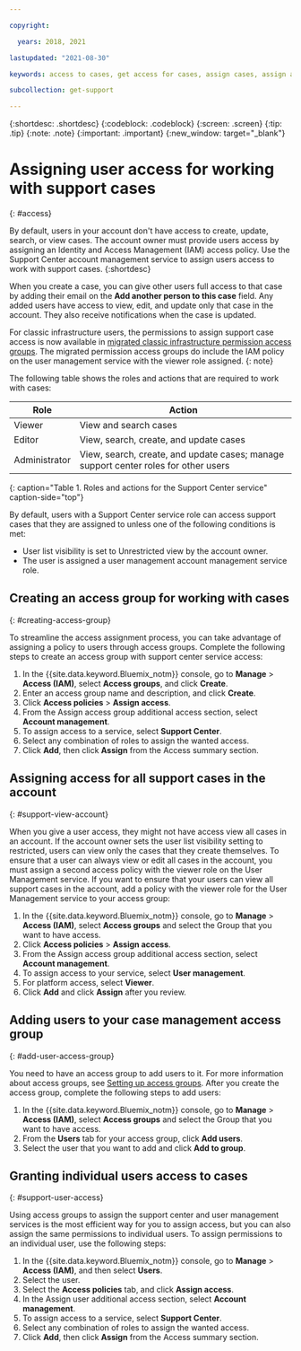 ```yaml
---

copyright:

  years: 2018, 2021

lastupdated: "2021-08-30"

keywords: access to cases, get access for cases, assign cases, assign access, access support center

subcollection: get-support

---
```


{:shortdesc: .shortdesc}
{:codeblock: .codeblock}
{:screen: .screen}
{:tip: .tip}
{:note: .note}
{:important: .important}
{:new_window: target="_blank"}

# Assigning user access for working with support cases
{: #access}

By default, users in your account don't have access to create, update, search, or view cases. The account owner must provide users access by assigning an Identity and Access Management (IAM) access policy. Use the Support Center account management service to assign users access to work with support cases. 
{:shortdesc}

When you create a case, you can give other users full access to that case by adding their email on the **Add another person to this case** field. Any added users have access to view, edit, and update only that case in the account. They also receive notifications when the case is updated. 

For classic infrastructure users, the permissions to assign support case access is now available in [migrated classic infrastructure permission access groups](/docs/account?topic=account-migrated_permissions). The migrated permission access groups do include the IAM policy on the user management service with the viewer role assigned.
{: note}

The following table shows the roles and actions that are required to work with cases:

| Role          | Action                                                                              | 
|---------------|-------------------------------------------------------------------------------------|
| Viewer        | View and search cases                                                               |
| Editor        | View, search, create, and update cases                                              |
| Administrator | View, search, create, and update cases; manage support center roles for other users |
{: caption="Table 1. Roles and actions for the Support Center service" caption-side="top"}

By default, users with a Support Center service role can access support cases that they are assigned to unless one of the following conditions is met:

* User list visibility is set to Unrestricted view by the account owner.
* The user is assigned a user management account management service role.


## Creating an access group for working with cases
{: #creating-access-group}

To streamline the access assignment process, you can take advantage of assigning a policy to users through access groups. Complete the following steps to create an access group with support center service access:

1. In the {{site.data.keyword.Bluemix_notm}} console, go to **Manage** > **Access (IAM)**, select **Access groups**, and click **Create**. 
1. Enter an access group name and description, and click **Create**. 
1. Click **Access policies** > **Assign access**.
1. From the Assign access group additional access section, select **Account management**.
1. To assign access to a service, select **Support Center**.
1. Select any combination of roles to assign the wanted access. 
1. Click **Add**, then click **Assign** from the Access summary section.  


## Assigning access for all support cases in the account
{: #support-view-account}

When you give a user access, they might not have access view all cases in an account. If the account owner sets the user list visibility setting to restricted, users can view only the cases that they create themselves. To ensure that a user can always view or edit all cases in the account, you must assign a second access policy with the viewer role on the User Management service. If you want to ensure that your users can view all support cases in the account, add a policy with the viewer role for the User Management service to your access group:

1. In the {{site.data.keyword.Bluemix_notm}} console, go to **Manage** > **Access (IAM)**, select **Access groups** and select the Group that you want to have access.
1. Click **Access policies** > **Assign access**.
1. From the Assign access group additional access section, select **Account management**.
1. To assign access to your service, select **User management**.
1. For platform access, select **Viewer**.
1. Click **Add** and click **Assign** after you review.


## Adding users to your case management access group
{: #add-user-access-group} 

You need to have an access group to add users to it. For more information about access groups, see [Setting up access groups](/docs/account?topic=account-groups). After you create the access group, complete the following steps to add users:

1. In the {{site.data.keyword.Bluemix_notm}} console, go to **Manage** > **Access (IAM)**, select **Access groups** and select the Group that you want to have access.
1. From the **Users** tab for your access group, click **Add users**.
1. Select the user that you want to add and click **Add to group**.


## Granting individual users access to cases 
{: #support-user-access}

Using access groups to assign the support center and user management services is the most efficient way for you to assign access, but you can also assign the same permissions to individual users. To assign permissions to an individual user, use the following steps:

1. In the {{site.data.keyword.Bluemix_notm}} console, go to **Manage** > **Access (IAM)**, and then select **Users**. 
1. Select the user. 
1. Select the **Access policies** tab, and click **Assign access**.
1. In the Assign user additional access section, select **Account management**.
1. To assign access to a service, select **Support Center**.
1. Select any combination of roles to assign the wanted access. 
1. Click **Add**, then click **Assign** from the Access summary section.  
